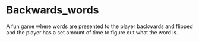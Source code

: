 # Backwards_words
A fun game where words are presented to the player backwards and flipped and the player has a set amount of time to figure out what the word is.
